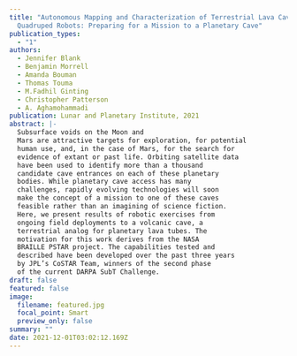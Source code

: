 ```yaml
---
title: "Autonomous Mapping and Characterization of Terrestrial Lava Caves Using
  Quadruped Robots: Preparing for a Mission to a Planetary Cave"
publication_types:
  - "1"
authors:
  - Jennifer Blank
  - Benjamin Morrell
  - Amanda Bouman
  - Thomas Touma
  - M.Fadhil Ginting
  - Christopher Patterson
  - A. Aghamohammadi
publication: Lunar and Planetary Institute, 2021
abstract: |-
  Subsurface voids on the Moon and
  Mars are attractive targets for exploration, for potential
  human use, and, in the case of Mars, for the search for
  evidence of extant or past life. Orbiting satellite data
  have been used to identify more than a thousand
  candidate cave entrances on each of these planetary
  bodies. While planetary cave access has many
  challenges, rapidly evolving technologies will soon
  make the concept of a mission to one of these caves
  feasible rather than an imagining of science fiction.
  Here, we present results of robotic exercises from
  ongoing field deployments to a volcanic cave, a
  terrestrial analog for planetary lava tubes. The
  motivation for this work derives from the NASA
  BRAILLE PSTAR project. The capabilities tested and
  described have been developed over the past three years
  by JPL’s CoSTAR Team, winners of the second phase
  of the current DARPA SubT Challenge.
draft: false
featured: false
image:
  filename: featured.jpg
  focal_point: Smart
  preview_only: false
summary: ""
date: 2021-12-01T03:02:12.169Z
---
```

